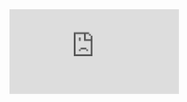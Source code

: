 <html>
<body>
<embed src="https://raw.githubusercontent.com/MaxG7855/MaxG7855/main/README.md"></embed>
</body>
</html>
